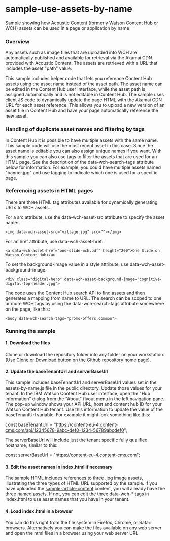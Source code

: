 # sample-use-assets-by-name
Sample showing how Acoustic Content (formerly Watson Content Hub or WCH) assets can be used in a page or application by name

### Overview
Any assets such as image files that are uploaded into WCH are automatically published and available for retrieval via the Akamai CDN provided with Acoustic Content. The assets are retrieved with a URL that includes the asset "path" value.

This sample includes helper code that lets you reference Content Hub assets using the asset name instead of the asset path. The asset name can be edited in the Content Hub user interface, while the asset path is assigned automatically and is not editable in Content Hub. The sample uses client JS code to dynamically update the page HTML with the Akamai CDN URL for each asset reference. This allows you to upload a new version of an asset file in Content Hub and have your page automatically reference the new asset.

### Handling of duplicate asset names and filtering by tags
In Content Hub it is possible to have multiple assets with the same name. This sample code will use the most recent asset in this case. Since the asset name is editable you can also assign unique names if you want. With this sample you can also use tags to filter the assets that are used for an HTML page. See the description of the data-wch-search-tags attribute below for information. For example, you could have multiple assets named "banner.jpg" and use tagging to indicate which one is used for a specific page.


### Referencing assets in HTML pages

There are three HTML tag attributes available for dynamically generating URLs to WCH assets.

For a src attribute, use the data-wch-asset-src attribute to specify the asset name:
```
<img data-wch-asset-src="village.jpg" src=""></img>
```

For an href attribute, use data-wch-asset-href:
```
<a data-wch-asset-href="one-slide-wch.pdf" height="200">One Slide on Watson Content Hub</a>
```

To set the background-image value in a style attribute, use data-wch-asset-background-image:
```
<div class="digital-hero" data-wch-asset-background-image="cognitive-digital-top-header.jpg">
```

The code uses the Content Hub search API to find assets and then generates a mapping from name to URL. The search can be scoped to one or more WCH tags by using the data-wch-search-tags attribute somewhere on the page, like this:
```
<body data-wch-search-tags="promo-offers,common">
```

### Running the sample

#### 1. Download the files

Clone or download the repository folder into any folder on your workstation. (Use [Clone or Download](https://help.github.com/articles/cloning-a-repository/) button on the Github repository home page).

#### 2. Update the baseTenantUrl and serverBaseUrl

This sample includes baseTenantUrl and serverBaseUrl values set in the assets-by-name.js file in the public directory. Update those values for your tenant. In the IBM Watson Content Hub user interface, open the "Hub information" dialog from the "About" flyout menu in the left navigation pane. The pop-up window shows your API URL, host and content hub ID for your Watson Content Hub tenant. Use this information to update the value of the baseTenantUrl variable. For example it might look something like this:

const baseTenantUrl = "https://content-eu-4.content-cms.com/api/12345678-9abc-def0-1234-56789abcdef0";

The serverBaseUrl will include just the tenant specific fully qualified hostname, similar to this:

const serverBaseUrl = "https://content-eu-4.content-cms.com";

#### 3. Edit the asset names in index.html if necessary

The sample HTML includes references to three .jpg image assets, illustrating the three types of HTML URL supported by the sample. If you have uploaded the [sample-article-content](https://github.com/ibm-wch/sample-article-content) content, you will already have the three named assets. If not, you can edit the three data-wch-* tags in index.html to use asset names that you have in your tenant.

#### 4. Load index.html in a browser
You can do this right from the file system in Firefox, Chrome, or Safari browsers. Alternatively you can make the files available on any web server and open the html files in a browser using your web server URL.
